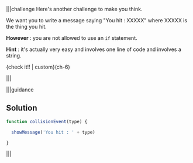 |||challenge
Here's another challenge to make you think.

We want you to write a message saying "You hit : XXXXX" where XXXXX is the thing you hit.

**However** : you are not allowed to use an `if` statement. 

**Hint** : it's actually very easy and involves one line of code and involves a string.

{check it!! | custom}(ch-6)

|||


|||guidance
## Solution

```javascript
function collisionEvent(type) {

  showMessage('You hit : ' + type)

}
```
|||